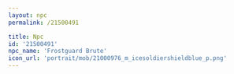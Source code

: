 ```yaml
---
layout: npc
permalink: /21500491

title: Npc
id: '21500491'
npc_name: 'Frostguard Brute'
icon_url: 'portrait/mob/21000976_m_icesoldiershieldblue_p.png'
---
```

